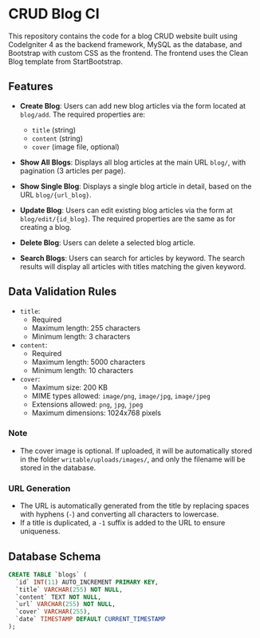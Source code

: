 # CRUD Blog CI

This repository contains the code for a blog CRUD website built using CodeIgniter 4 as the backend framework, MySQL as the database, and Bootstrap with custom CSS as the frontend. The frontend uses the Clean Blog template from StartBootstrap.

## Features

- **Create Blog**: Users can add new blog articles via the form located at `blog/add`. The required properties are:
  - `title` (string)
  - `content` (string)
  - `cover` (image file, optional)

- **Show All Blogs**: Displays all blog articles at the main URL `blog/`, with pagination (3 articles per page).

- **Show Single Blog**: Displays a single blog article in detail, based on the URL `blog/{url_blog}`.

- **Update Blog**: Users can edit existing blog articles via the form at `blog/edit/{id_blog}`. The required properties are the same as for creating a blog.

- **Delete Blog**: Users can delete a selected blog article.

- **Search Blogs**: Users can search for articles by keyword. The search results will display all articles with titles matching the given keyword.

## Data Validation Rules

- `title`:
  - Required
  - Maximum length: 255 characters
  - Minimum length: 3 characters
- `content`:
  - Required
  - Maximum length: 5000 characters
  - Minimum length: 10 characters
- `cover`:
  - Maximum size: 200 KB
  - MIME types allowed: `image/png`, `image/jpg`, `image/jpeg`
  - Extensions allowed: `png`, `jpg`, `jpeg`
  - Maximum dimensions: 1024x768 pixels

### Note
- The cover image is optional. If uploaded, it will be automatically stored in the folder `writable/uploads/images/`, and only the filename will be stored in the database.

### URL Generation
- The URL is automatically generated from the title by replacing spaces with hyphens (`-`) and converting all characters to lowercase.
- If a title is duplicated, a `-1` suffix is added to the URL to ensure uniqueness.

## Database Schema

```sql
CREATE TABLE `blogs` (
  `id` INT(11) AUTO_INCREMENT PRIMARY KEY,
  `title` VARCHAR(255) NOT NULL,
  `content` TEXT NOT NULL,
  `url` VARCHAR(255) NOT NULL,
  `cover` VARCHAR(255),
  `date` TIMESTAMP DEFAULT CURRENT_TIMESTAMP
);

